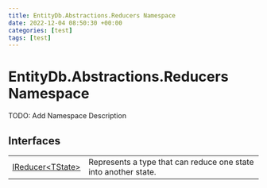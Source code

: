 ```yaml
---
title: EntityDb.Abstractions.Reducers Namespace
date: 2022-12-04 08:50:30 +00:00
categories: [test]
tags: [test]
---
```


# EntityDb.Abstractions.Reducers Namespace

TODO: Add Namespace Description

## Interfaces
<table><tr><td><a href='dotnet-entitydb-abstractions-reducers-ireducer`1'>IReducer&lt;TState&gt;</a></td><td>
Represents a type that can reduce one state into another state.
</td></tr></table>
